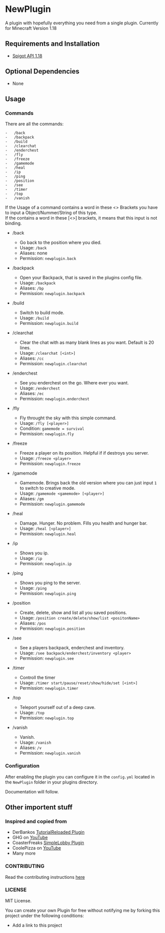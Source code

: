 # NewPlugin

A plugin with hopefully everything you need from a single plugin. Currently for Minecraft Version 1.18

## Requirements and Installation

-   [Spigot API 1.18](https://hub.spigotmc.org/javadocs/spigot/)

## Optional Dependencies

-   None

## Usage

### Commands

There are all the commands:

    -   /back
    -   /backpack
    -   /build
    -   /clearchat
    -   /enderchest
    -   /fly
    -   /freeze
    -   /gamemode
    -   /heal
    -   /ip
    -   /ping
    -   /position
    -   /see
    -   /timer
    -   /top
    -   /vanish

If the Usage of a command contains a word in these <> Brackets you have to input a Object/Nummer/String of this type.<br/>
If the contains a word in these [<>] brackets, it means that this input is not binding.

-   /back

    -   Go back to the position where you died.
    -   Usage: `/back`
    -   Aliases: none
    -   Permission: `newplugin.back`

-   /backpack

    -   Open your Backpack, that is saved in the plugins config file.
    -   Usage: `/backpack`
    -   Aliases: `/bp`
    -   Permission: `newplugin.backpack`

-   /build

    -   Switch to build mode.
    -   Usage: `/build`
    -   Permission: `newplugin.build`

-   /clearchat

    -   Clear the chat with as many blank lines as you want. Default is 20 lines.
    -   Usage: `/clearchat [<int>]`
    -   Aliases: `/cc`
    -   Permission: `newplugin.clearchat`

-   /enderchest

    -   See you enderchest on the go. Where ever you want.
    -   Usage: `/enderchest`
    -   Aliases: `/ec`
    -   Permission: `newplugin.enderchest`

-   /fly

    -   Fly throught the sky with this simple command.
    -   Usage: `/fly [<player>]`
    -   Condition: `gamemode = survival`
    -   Permission: `newplugin.fly`

-   /freeze

    -   Freeze a player on its position. Helpful if if destroys you server.
    -   Usage: `/freeze <player>`
    -   Permission: `newplugin.freeze`

-   /gamemode

    -   Gamemode. Brings back the old version where you can just input `1` to switch to creative mode.
    -   Usage: `/gamemode <gamemode> [<player>]`
    -   Aliases: `/gm`
    -   Permission: `newplugin.gamemode`

-   /heal

    -   Damage. Hunger. No problem. Fills you health and hunger bar.
    -   Usage: `/heal [<player>]`
    -   Permission: `newplugin.heal`

-   /ip

    -   Shows you ip.
    -   Usage: `/ip`
    -   Permission: `newplugin.ip`

-   /ping

    -   Shows you ping to the server.
    -   Usage: `/ping`
    -   Permission: `newplugin.ping`

-   /position

    -   Create, delete, show and list all you saved positions.
    -   Usage: `/position create/delete/show/list <positonName>`
    -   Aliases: `/pos`
    -   Permission: `newplugin.position`

-   /see

    -   See a players backpack, enderchest and inventory.
    -   Usage: `/see backpack/enderchest/inventory <player>`
    -   Permission: `newplugin.see`

-   /timer

    -   Controll the timer
    -   Usage: `/timer start/pause/reset/show/hide/set [<int>]`
    -   Permission: `newplugin.timer`

-   /top

    -   Teleport yourself out of a deep cave.
    -   Usage: `/top`
    -   Permission: `newplugin.top`

-   /vanish

    -   Vanish.
    -   Usage: `/vanish`
    -   Aliases: `/v`
    -   Permission: `newplugin.vanish`

### Configuration

After enabling the plugin you can configure it in the `config.yml` located in the `NewPlugin` folder in your plugins directory.

Documentation will follow.

## Other importent stuff

### Inspired and copied from

-   DerBankos [TutorialReloaded Plugin](https://github.com/DerBanko/TutorialReloaded)
-   GHG on [YouTube](https://www.youtube.com/c/GHG_TUTORIALS)
-   CoasterFreaks [SimpleLobby Plugin](https://github.com/CoasterFreakDE/SimpleLobby)
-   CoolePizza on [YouTube](https://github.com/CoasterFreakDE/SimpleLobby)
-   Many more

### CONTRIBUTING

Read the contributing instructions [here](https://github.com/tobiaswild/NewPlugin/blob/master/CONTRIBUTING.md)

### LICENSE

MIT License.

You can create your own Plugin for free without notifying me by forking this project under the following conditions:

-   Add a link to this project
